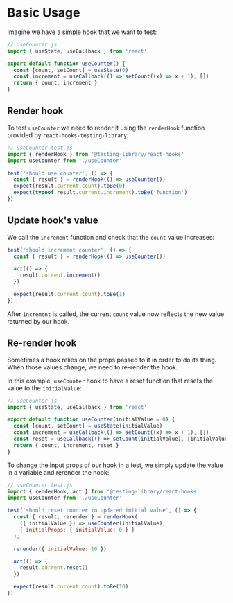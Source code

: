 # Basic Usage

Imagine we have a simple hook that we want to test:

```js
// useCounter.js
import { useState, useCallback } from 'react'

export default function useCounter() {
  const [count, setCount] = useState(0)
  const increment = useCallback(() => setCount((x) => x + 1), [])
  return { count, increment }
}
```


## Render hook

To test `useCounter` we need to render it using the `renderHook` function provided by `react-hooks-testing-library`:

```js
// useCounter.test.js
import { renderHook } from '@testing-library/react-hooks'
import useCounter from './useCounter'

test('should use counter', () => {
  const { result } = renderHook(() => useCounter())
  expect(result.current.count).toBe(0)
  expect(typeof result.current.increment).toBe('function')
})
```


## Update hook's value

We call the `increment` function and check that the `count` value increases:

```js
test('should increment counter', () => {
  const { result } = renderHook(() => useCounter())

  act(() => {
    result.current.increment()
  })

  expect(result.current.count).toBe(1)
})
```

After `increment` is called, the current `count` value now reflects the new value returned by our hook.


## Re-render hook

Sometimes a hook relies on the props passed to it in order to do its thing. When those values change, we need to re-render the hook.

In this example, `useCounter` hook to have a reset function that resets the value to the `initialValue`:

```js
// useCounter.js
import { useState, useCallback } from 'react'

export default function useCounter(initialValue = 0) {
  const [count, setCount] = useState(initialValue)
  const increment = useCallback(() => setCount((x) => x + 1), [])
  const reset = useCallback(() => setCount(initialValue), [initialValue])
  return { count, increment, reset }
}
```

To change the input props of our hook in a test, we simply update the value in a variable and rerender the hook:

```js
// useCounter.test.js
import { renderHook, act } from '@testing-library/react-hooks'
import useCounter from './useCounter'

test('should reset counter to updated initial value', () => {
  const { result, rerender } = renderHook(
    ({ initialValue }) => useCounter(initialValue), 
    { initialProps: { initialValue: 0 } }
  );

  rerender({ initialValue: 10 })

  act(() => {
    result.current.reset()
  })

  expect(result.current.count).toBe(10)
})
```
